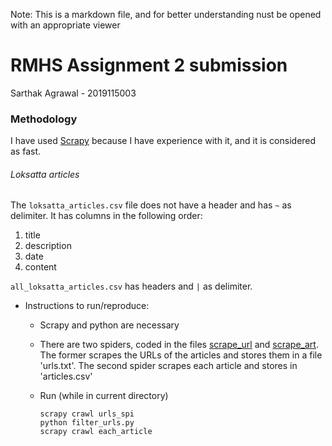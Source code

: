 Note: This is a markdown file, and for better understanding nust be opened with an appropriate viewer

# RMHS Assignment 2 submission

Sarthak Agrawal - 2019115003

### Methodology

I have used [Scrapy](https://scrapy.org/) because I have experience with it, and it is considered as fast.

###### Loksatta articles

The `loksatta_articles.csv` file does not have a header and has `~` as delimiter. It has columns in the following order:

1. title
2. description
3. date
4. content

`all_loksatta_articles.csv` has headers and `|` as delimiter.

- Instructions to run/reproduce:

  - Scrapy and python are necessary
  - There are two spiders, coded in the files [scrape_url](./tutorial/spiders/scrape_url.py) and [scrape_art](./tutorial/spiders/scrape_art.py). The former scrapes the URLs of the articles and stores them in a file 'urls.txt'. The second spider scrapes each article and stores in 'articles.csv'
  - Run (while in current directory)

    ```
    scrapy crawl urls_spi
    python filter_urls.py
    scrapy crawl each_article

    ```
